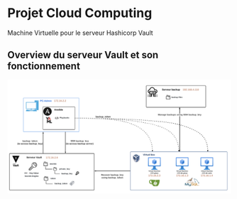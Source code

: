 # Projet Cloud Computing
Machine Virtuelle pour le serveur Hashicorp Vault

## Overview du serveur Vault et son fonctionnement

<p align="center">
  <img title="Overview du fonctionnement Vault" src="../docs/diagramme-vault.png" width="800">
</p>  

